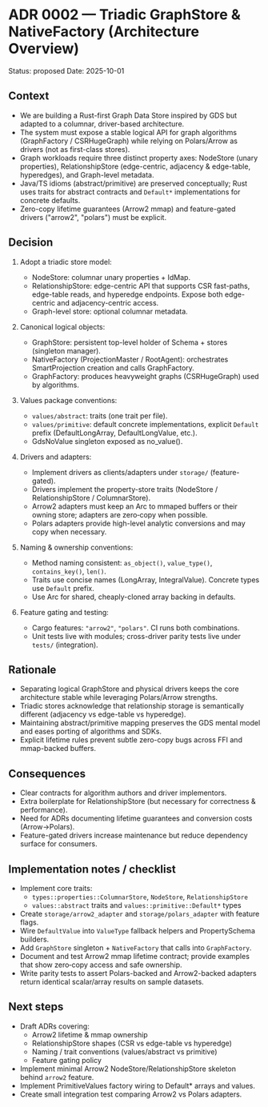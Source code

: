 # ADR 0002 — Triadic GraphStore & NativeFactory (Architecture Overview)

Status: proposed
Date: 2025-10-01

## Context
- We are building a Rust-first Graph Data Store inspired by GDS but adapted to a columnar, driver-based architecture.
- The system must expose a stable logical API for graph algorithms (GraphFactory / CSRHugeGraph) while relying on Polars/Arrow as drivers (not as first-class stores).
- Graph workloads require three distinct property axes: NodeStore (unary properties), RelationshipStore (edge-centric, adjacency & edge-table, hyperedges), and Graph-level metadata.
- Java/TS idioms (abstract/primitive) are preserved conceptually; Rust uses traits for abstract contracts and `Default*` implementations for concrete defaults.
- Zero-copy lifetime guarantees (Arrow2 mmap) and feature-gated drivers ("arrow2", "polars") must be explicit.

## Decision
1. Adopt a triadic store model:
   - NodeStore: columnar unary properties + IdMap.
   - RelationshipStore: edge-centric API that supports CSR fast-paths, edge-table reads, and hyperedge endpoints. Expose both edge-centric and adjacency-centric access.
   - Graph-level store: optional columnar metadata.

2. Canonical logical objects:
   - GraphStore: persistent top-level holder of Schema + stores (singleton manager).
   - NativeFactory (ProjectionMaster / RootAgent): orchestrates SmartProjection creation and calls GraphFactory.
   - GraphFactory: produces heavyweight graphs (CSRHugeGraph) used by algorithms.

3. Values package conventions:
   - `values/abstract`: traits (one trait per file).
   - `values/primitive`: default concrete implementations, explicit `Default` prefix (DefaultLongArray, DefaultLongValue, etc.).
   - GdsNoValue singleton exposed as no_value().

4. Drivers and adapters:
   - Implement drivers as clients/adapters under `storage/` (feature-gated).
   - Drivers implement the property-store traits (NodeStore / RelationshipStore / ColumnarStore).
   - Arrow2 adapters must keep an Arc to mmaped buffers or their owning store; adapters are zero‑copy when possible.
   - Polars adapters provide high-level analytic conversions and may copy when necessary.

5. Naming & ownership conventions:
   - Method naming consistent: `as_object()`, `value_type()`, `contains_key()`, `len()`.
   - Traits use concise names (LongArray, IntegralValue). Concrete types use `Default` prefix.
   - Use Arc for shared, cheaply-cloned array backing in defaults.

6. Feature gating and testing:
   - Cargo features: `"arrow2"`, `"polars"`. CI runs both combinations.
   - Unit tests live with modules; cross-driver parity tests live under `tests/` (integration).

## Rationale
- Separating logical GraphStore and physical drivers keeps the core architecture stable while leveraging Polars/Arrow strengths.
- Triadic stores acknowledge that relationship storage is semantically different (adjacency vs edge-table vs hyperedge).
- Maintaining abstract/primitive mapping preserves the GDS mental model and eases porting of algorithms and SDKs.
- Explicit lifetime rules prevent subtle zero-copy bugs across FFI and mmap-backed buffers.

## Consequences
- Clear contracts for algorithm authors and driver implementors.
- Extra boilerplate for RelationshipStore (but necessary for correctness & performance).
- Need for ADRs documenting lifetime guarantees and conversion costs (Arrow→Polars).
- Feature-gated drivers increase maintenance but reduce dependency surface for consumers.

## Implementation notes / checklist
- Implement core traits:
  - `types::properties::ColumnarStore`, `NodeStore`, `RelationshipStore`
  - `values::abstract` traits and `values::primitive::Default*` types
- Create `storage/arrow2_adapter` and `storage/polars_adapter` with feature flags.
- Wire `DefaultValue` into `ValueType` fallback helpers and PropertySchema builders.
- Add `GraphStore` singleton + `NativeFactory` that calls into `GraphFactory`.
- Document and test Arrow2 mmap lifetime contract; provide examples that show zero‑copy access and safe ownership.
- Write parity tests to assert Polars-backed and Arrow2-backed adapters return identical scalar/array results on sample datasets.

## Next steps
- Draft ADRs covering:
  - Arrow2 lifetime & mmap ownership
  - RelationshipStore shapes (CSR vs edge-table vs hyperedge)
  - Naming / trait conventions (values/abstract vs primitive)
  - Feature gating policy
- Implement minimal Arrow2 NodeStore/RelationshipStore skeleton behind `arrow2` feature.
- Implement PrimitiveValues factory wiring to Default* arrays and values.
- Create small integration test comparing Arrow2 vs Polars adapters.
